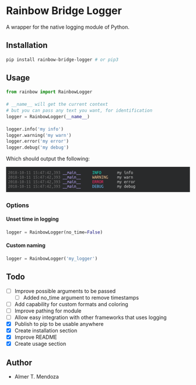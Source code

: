 # Rainbow Bridge Logger

A wrapper for the native logging module of Python.

## Installation

```sh
pip install rainbow-bridge-logger # or pip3
```

## Usage

```python
from rainbow import RainbowLogger

# __name__ will get the current context
# but you can pass any text you want, for identification
logger = RainbowLogger(__name__)

logger.info('my info')
logger.warning('my warn')
logger.error('my error')
logger.debug('my debug')
```

Which should output the following:

![Output for logger](/res/rainbow-logger-output.png)


### Options

#### Unset time in logging

```python
logger = RainbowLogger(no_time=False)
```

#### Custom naming

```python
logger = RainbowLogger('my_logger')
```

## Todo

- [ ] Improve possible arguments to be passed
  - [ ] Added no_time argument to remove timestamps
- [ ] Add capability for custom formats and coloring
- [ ] Improve pathing for module
- [ ] Allow easy integration with other frameworks that uses logging
- [x] Publish to pip to be usable anywhere
- [x] Create installation section
- [x] Improve README
- [x] Create usage section

## Author

- Almer T. Mendoza
